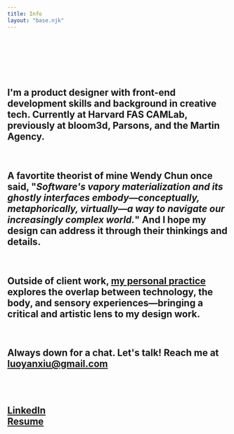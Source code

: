 ```yaml
---
title: Info
layout: "base.njk"
---
```

<br><br>
<br><br>
<br>

## I'm a product designer with front-end development skills and background in creative tech. Currently at Harvard FAS CAMLab, previously at bloom3d, Parsons, and the Martin Agency.
<br>

## A favortite theorist of mine Wendy Chun once said, "*Software's vapory materialization and its ghostly interfaces embody—conceptually, metaphorically, virtually—a way to navigate our increasingly complex world.*" And I hope my design can address it through their thinkings and details.

 <br>

## Outside of client work, [my personal practice](http://www.luoyanxiu.com/) explores the overlap between technology, the body, and sensory experiences—bringing a critical and artistic lens to my design work.
<br>

## Always down for a chat. Let's talk! Reach me at [luoyanxiu@gmail.com](mailto:luoyanxiu@gmail.com)
<br><br>

## [LinkedIn](https://www.linkedin.com/in/yanxiu-ally-luo/)<br>[Resume](https://drive.google.com/file/d/1y2EvAGU0jLVAy36uBMRdLgi_xYdyMlJA/view?usp=sharing)


<br>